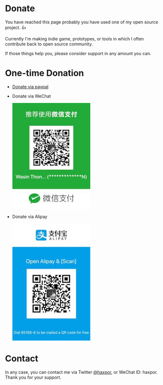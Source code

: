 # Donate

You have reached this page probably you have used one of my open source project. 👍

Currently I'm making indie game, prototypes, or tools in which I often contribute back to open source community.

If those things help you, please consider support in any amount you can.

# One-time Donation

* [Donate via paypal](https://www.paypal.me/haxpor)

* Donate via WeChat

    <img alt="wechat pay qrcode scan" src="https://github.com/haxpor/donate/blob/master/wasin-wechat-pay.jpg" width="256px">

* Donate via Alipay

    <img alt="alipay pay qrcode scan" src="https://github.com/haxpor/donate/blob/master/wasin-alipay-pay.jpg" width="256px">

# Contact

In any case, you can contact me via Twitter [@haxpor](https://twitter.com/haxpor), or WeChat ID: haxpor.  
Thank you for your support.

